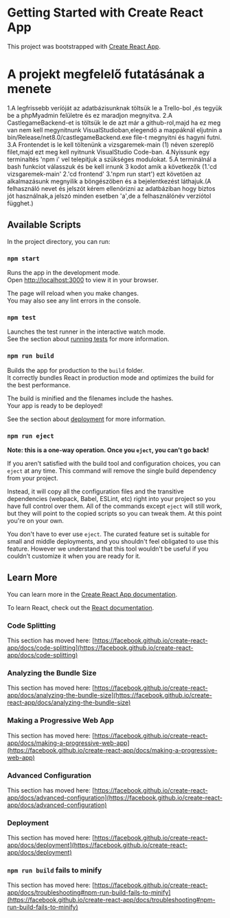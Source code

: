 # Getting Started with Create React App

This project was bootstrapped with [Create React App](https://github.com/facebook/create-react-app).

# A projekt megfelelő futatásának a menete

1.A legfrissebb veríóját az adatbázisunknak töltsük le a Trello-bol ,és tegyük be a phpMyadmin felületre és ez maradjon megnyitva.
2.A CastlegameBackend-et is töltsük le de azt már a github-rol,majd ha ez meg van nem kell megynitnunk VisualStudioban,elegendö a mappáknál eljutnin a bin/Release/net8.0/castlegameBackend.exe file-t megnyitni és hagyni futni.
3.A Frontendet is le kell töltenünk a vizsgaremek-main (1) néven szereplö filet,majd ezt meg kell nyitnunk VisualStudio Code-ban.
4.Nyissunk egy terminaltés 'npm i' vel telepitjuk a szükséges modulokat.
5.A terminálnál a bash funkciot válasszuk és be kell irnunk 3 kodot amik a következők (1.'cd vizsgaremek-main' 2.'cd frontend' 3.'npm run start')
ezt követöen az alkalmazásunk megnyilik a böngészöben és a bejelentkezést láthajuk.(A felhasználó nevet és jelszót kérem ellenörizni az adatbáziban hogy biztos jót használnak,a jelszó minden esetben 'a',de a felhasználónév verzíótol függhet.)
## Available Scripts

In the project directory, you can run:

### `npm start`

Runs the app in the development mode.\
Open [http://localhost:3000](http://localhost:3000) to view it in your browser.

The page will reload when you make changes.\
You may also see any lint errors in the console.

### `npm test`

Launches the test runner in the interactive watch mode.\
See the section about [running tests](https://facebook.github.io/create-react-app/docs/running-tests) for more information.

### `npm run build`

Builds the app for production to the `build` folder.\
It correctly bundles React in production mode and optimizes the build for the best performance.

The build is minified and the filenames include the hashes.\
Your app is ready to be deployed!

See the section about [deployment](https://facebook.github.io/create-react-app/docs/deployment) for more information.

### `npm run eject`

**Note: this is a one-way operation. Once you `eject`, you can't go back!**

If you aren't satisfied with the build tool and configuration choices, you can `eject` at any time. This command will remove the single build dependency from your project.

Instead, it will copy all the configuration files and the transitive dependencies (webpack, Babel, ESLint, etc) right into your project so you have full control over them. All of the commands except `eject` will still work, but they will point to the copied scripts so you can tweak them. At this point you're on your own.

You don't have to ever use `eject`. The curated feature set is suitable for small and middle deployments, and you shouldn't feel obligated to use this feature. However we understand that this tool wouldn't be useful if you couldn't customize it when you are ready for it.

## Learn More

You can learn more in the [Create React App documentation](https://facebook.github.io/create-react-app/docs/getting-started).

To learn React, check out the [React documentation](https://reactjs.org/).

### Code Splitting

This section has moved here: [https://facebook.github.io/create-react-app/docs/code-splitting](https://facebook.github.io/create-react-app/docs/code-splitting)

### Analyzing the Bundle Size

This section has moved here: [https://facebook.github.io/create-react-app/docs/analyzing-the-bundle-size](https://facebook.github.io/create-react-app/docs/analyzing-the-bundle-size)

### Making a Progressive Web App

This section has moved here: [https://facebook.github.io/create-react-app/docs/making-a-progressive-web-app](https://facebook.github.io/create-react-app/docs/making-a-progressive-web-app)

### Advanced Configuration

This section has moved here: [https://facebook.github.io/create-react-app/docs/advanced-configuration](https://facebook.github.io/create-react-app/docs/advanced-configuration)

### Deployment

This section has moved here: [https://facebook.github.io/create-react-app/docs/deployment](https://facebook.github.io/create-react-app/docs/deployment)

### `npm run build` fails to minify

This section has moved here: [https://facebook.github.io/create-react-app/docs/troubleshooting#npm-run-build-fails-to-minify](https://facebook.github.io/create-react-app/docs/troubleshooting#npm-run-build-fails-to-minify)

